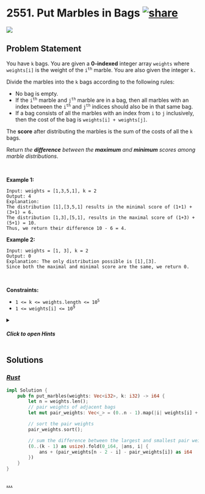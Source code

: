 # 2551. Put Marbles in Bags [![share]](https://leetcode.com/problems/put-marbles-in-bags/)

![][hard]

## Problem Statement

<p>You have <code>k</code> bags. You are given a <strong>0-indexed</strong> integer array <code>weights</code> where <code>weights[i]</code> is the weight of the <code>i<sup>th</sup></code> marble. You are also given the integer <code>k.</code></p>
<p>Divide the marbles into the <code>k</code> bags according to the following rules:</p>
<ul>
<li>No bag is empty.</li>
<li>If the <code>i<sup>th</sup></code> marble and <code>j<sup>th</sup></code> marble are in a bag, then all marbles with an index between the <code>i<sup>th</sup></code> and <code>j<sup>th</sup></code> indices should also be in that same bag.</li>
<li>If a bag consists of all the marbles with an index from <code>i</code> to <code>j</code> inclusively, then the cost of the bag is <code>weights[i] + weights[j]</code>.</li>
</ul>
<p>The <strong>score</strong> after distributing the marbles is the sum of the costs of all the <code>k</code> bags.</p>
<p>Return <em>the <strong>difference</strong> between the <strong>maximum</strong> and <strong>minimum</strong> scores among marble distributions</em>.</p>
<p> </p>
<p><strong class="example">Example 1:</strong></p>

```
Input: weights = [1,3,5,1], k = 2
Output: 4
Explanation:
The distribution [1],[3,5,1] results in the minimal score of (1+1) + (3+1) = 6.
The distribution [1,3],[5,1], results in the maximal score of (1+3) + (5+1) = 10.
Thus, we return their difference 10 - 6 = 4.
```

<p><strong class="example">Example 2:</strong></p>

```
Input: weights = [1, 3], k = 2
Output: 0
Explanation: The only distribution possible is [1],[3].
Since both the maximal and minimal score are the same, we return 0.
```

<p> </p>
<p><strong>Constraints:</strong></p>
<ul>
<li><code>1 &lt;= k &lt;= weights.length &lt;= 10<sup>5</sup></code></li>
<li><code>1 &lt;= weights[i] &lt;= 10<sup>9</sup></code></li>
</ul>

<details>
<summary>

#### _Click to open Hints_

</summary>

- Each bag will contain a sub-array.
- Only the endpoints of the sub-array matter.
- Try to use a priority queue.

</details>

## Solutions

### [_Rust_](put_marbels_in_bag.rs)

```rs [Rust]
impl Solution {
    pub fn put_marbles(weights: Vec<i32>, k: i32) -> i64 {
        let n = weights.len();
        // pair weights of adjacent bags
        let mut pair_weights: Vec<_> = (0..n - 1).map(|i| weights[i] + weights[i + 1]).collect();

        // sort the pair weights
        pair_weights.sort();

        // sum the difference between the largest and smallest pair weights
        (0..(k - 1) as usize).fold(0_i64, |ans, i| {
            ans + (pair_weights[n - 2 - i] - pair_weights[i]) as i64
        })
    }
}

```

### [_..._]()

```

```

<!----------------------------------{ link }--------------------------------->

[share]: https://graph.org/file/3ea5234dda646b71c574a.png
[easy]: https://img.shields.io/badge/Difficulty-Easy-bright.svg
[medium]: https://img.shields.io/badge/Difficulty-Medium-yellow.svg
[hard]: https://img.shields.io/badge/Difficulty-Hard-red.svg
